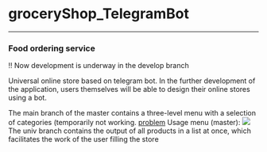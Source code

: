 # groceryShop_TelegramBot
____
### Food ordering service

!! Now development is underway in the develop branch

Universal online store based on telegram bot. In the further development of the application, users themselves will be able to design their online stores using a bot.

The main branch of the master contains a three-level menu with a selection of categories (temporarily not working. [problem](https://github.com/olkhovichs/groceryShop_TelegramBot/issues/7) 
Usage menu (master):
![](https://github.com/olkhovichs/groceryShop_TelegramBot/blob/master/UML/grocery_shop.drawio.jpg)
The univ branch contains the output of all products in a list at once, which facilitates the work of the user filling the store